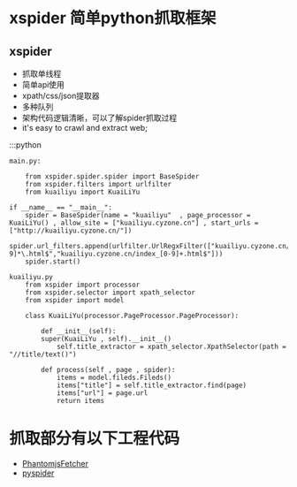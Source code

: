 xspider 简单python抓取框架
============



xspider
----------------
+ 抓取单线程
+ 简单api使用
+ xpath/css/json提取器
+ 多种队列
+ 架构代码逻辑清晰，可以了解spider抓取过程
+ it's easy to crawl and extract web;


:::python 

    main.py:
    
        from xspider.spider.spider import BaseSpider
        from xspider.filters import urlfilter
        from kuailiyu import KuaiLiYu

    if __name__ == "__main__":
        spider = BaseSpider(name = "kuailiyu"  , page_processor = KuaiLiYu() , allow_site = ["kuailiyu.cyzone.cn"] , start_urls = ["http://kuailiyu.cyzone.cn/"])
        spider.url_filters.append(urlfilter.UrlRegxFilter(["kuailiyu.cyzone.cn/article/[0-9]*\.html$","kuailiyu.cyzone.cn/index_[0-9]+.html$"]))
        spider.start()

    kuailiyu.py
        from xspider import processor 
        from xspider.selector import xpath_selector
        from xspider import model

        class KuaiLiYu(processor.PageProcessor.PageProcessor):

            def __init__(self):
            super(KuaiLiYu , self).__init__()
                self.title_extractor = xpath_selector.XpathSelector(path = "//title/text()")

            def process(self , page , spider):
                items = model.fileds.Fileds()
                items["title"] = self.title_extractor.find(page)
                items["url"] = page.url
                return items

            



抓取部分有以下工程代码
==========
+ [PhantomjsFetcher](https://github.com/2shou/PhantomjsFetcher)
+ [pyspider](https://github.com/binux/pyspider)

